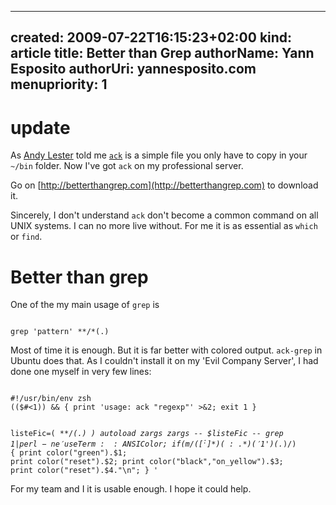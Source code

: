 -----
created: 2009-07-22T16:15:23+02:00
kind: article
title: Better than Grep
authorName: Yann Esposito
authorUri: yannesposito.com
menupriority: 1
-----

# update

As [Andy Lester](http://www.theworkinggeek.com) told me [`ack`](http://betterthangrep.com) is a simple file you only have to copy in your `~/bin` folder. Now I've got `ack` on my professional server.

Go on [http://betterthangrep.com](http://betterthangrep.com) to download it.

Sincerely, I don't understand `ack` don't become a common command on all UNIX systems. I can no more live without. For me it is as essential as `which` or `find`.



Better than grep
=============================================

One of the my main usage of `grep` is

<div>
    <code class="zsh">
grep 'pattern' **/*(.)</code>
</div>

Most of time it is enough. 
But it is far better with colored output. 
`ack-grep` in Ubuntu does that. 
As I couldn't install it on my 'Evil Company Server',
I had done one myself in very few lines:

<div>
    <code class="zsh" file="ack">
#!/usr/bin/env zsh
(($#<1)) && { print 'usage: ack "regexp"' >&2; exit 1 }

listeFic=( **/*(.) )
autoload zargs
zargs -- $listeFic -- grep $1 | perl -ne 'use Term::ANSIColor;
if (m/([^:]*)(:.*)('$1')(.*)/) {
    print color("green").$1;
    print color("reset").$2;
    print color("black","on_yellow").$3;
    print color("reset").$4."\n";
} '
    </code>
</div>

For my team  and I it is usable enough.
I hope it could help.

